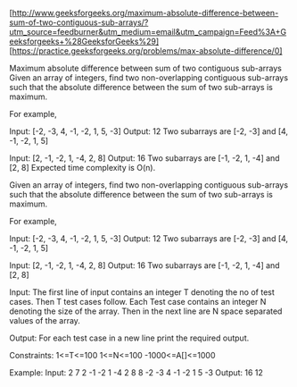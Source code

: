 [http://www.geeksforgeeks.org/maximum-absolute-difference-between-sum-of-two-contiguous-sub-arrays/?utm_source=feedburner&utm_medium=email&utm_campaign=Feed%3A+Geeksforgeeks+%28GeeksforGeeks%29]
[https://practice.geeksforgeeks.org/problems/max-absolute-difference/0]

Maximum absolute difference between sum of two contiguous sub-arrays Given an array of integers,
find two non-overlapping contiguous sub-arrays such that the absolute difference between the sum of
two sub-arrays is maximum.

For example,

Input: [-2, -3, 4, -1, -2, 1, 5, -3]
Output: 12 Two subarrays are [-2, -3] and [4, -1, -2, 1, 5]

Input: [2, -1, -2, 1, -4, 2, 8]
Output: 16 Two subarrays are [-1, -2, 1, -4] and [2, 8]
Expected time complexity is O(n).

Given an array of integers, find two non-overlapping contiguous sub-arrays such that the absolute
difference between the sum of two sub-arrays is maximum.

For example,

Input: [-2, -3, 4, -1, -2, 1, 5, -3]
Output: 12 Two subarrays are [-2, -3] and [4, -1, -2, 1, 5]

Input: [2, -1, -2, 1, -4, 2, 8]
Output: 16 Two subarrays are [-1, -2, 1, -4] and [2, 8]

Input:
The first line of input contains an integer T denoting the no of test cases. Then T test cases
follow. Each Test case contains an integer N denoting the size of the array. Then in the next line
are N space separated values of the array.

Output:
For each test case in a new line print the required output.

Constraints:
1<=T<=100 1<=N<=100 -1000<=A[]<=1000

Example:
Input:
2 7 2 -1 -2 1 -4 2 8 8 -2 -3 4 -1 -2 1 5 -3 Output:
16 12
